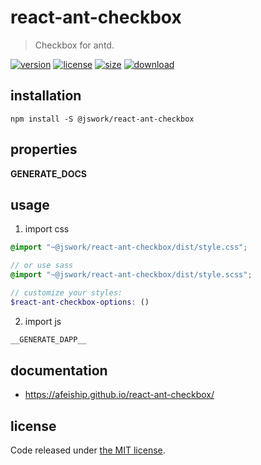 # react-ant-checkbox
> Checkbox for antd.

[![version][version-image]][version-url]
[![license][license-image]][license-url]
[![size][size-image]][size-url]
[![download][download-image]][download-url]

## installation
```shell
npm install -S @jswork/react-ant-checkbox
```

## properties
__GENERATE_DOCS__

## usage
1. import css
  ```scss
  @import "~@jswork/react-ant-checkbox/dist/style.css";

  // or use sass
  @import "~@jswork/react-ant-checkbox/dist/style.scss";

  // customize your styles:
  $react-ant-checkbox-options: ()
  ```
2. import js
  ```js
__GENERATE_DAPP__
  ```

## documentation
- https://afeiship.github.io/react-ant-checkbox/


## license
Code released under [the MIT license](https://github.com/afeiship/react-ant-checkbox/blob/master/LICENSE.txt).

[version-image]: https://img.shields.io/npm/v/@jswork/react-ant-checkbox
[version-url]: https://npmjs.org/package/@jswork/react-ant-checkbox

[license-image]: https://img.shields.io/npm/l/@jswork/react-ant-checkbox
[license-url]: https://github.com/afeiship/react-ant-checkbox/blob/master/LICENSE.txt

[size-image]: https://img.shields.io/bundlephobia/minzip/@jswork/react-ant-checkbox
[size-url]: https://github.com/afeiship/react-ant-checkbox/blob/master/dist/react-ant-checkbox.min.js

[download-image]: https://img.shields.io/npm/dm/@jswork/react-ant-checkbox
[download-url]: https://www.npmjs.com/package/@jswork/react-ant-checkbox
